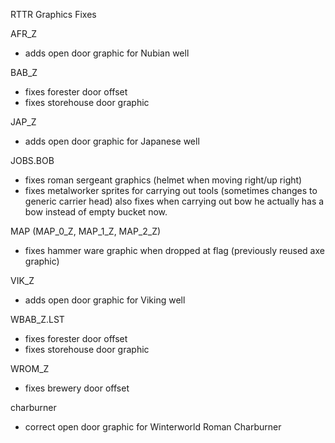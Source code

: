 RTTR Graphics Fixes

AFR_Z
- adds open door graphic for Nubian well

BAB_Z
- fixes forester door offset
- fixes storehouse door graphic

JAP_Z
- adds open door graphic for Japanese well

JOBS.BOB
- fixes roman sergeant graphics (helmet when moving right/up right)
- fixes metalworker sprites for carrying out tools (sometimes changes to generic carrier head) also fixes when carrying out bow he actually has a bow instead of empty bucket now.

MAP (MAP_0_Z, MAP_1_Z, MAP_2_Z)
- fixes hammer ware graphic when dropped at flag (previously reused axe graphic)

VIK_Z
- adds open door graphic for Viking well

WBAB_Z.LST
- fixes forester door offset
- fixes storehouse door graphic

WROM_Z
- fixes brewery door offset

charburner
- correct open door graphic for Winterworld Roman Charburner
